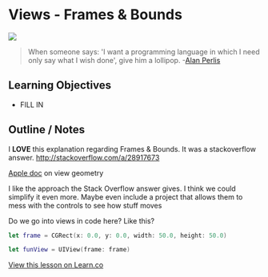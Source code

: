 # Views - Frames & Bounds

![](http://i.imgur.com/0gf2IgJ.jpg)  

> When someone says: 'I want a programming language in which I need only say what I wish done', give him a lollipop. -[Alan Perlis](https://en.wikipedia.org/wiki/Alan_Perlis)
 
## Learning Objectives

* FILL IN

## Outline / Notes

I **LOVE** this explanation regarding Frames & Bounds. It was a stackoverflow answer. 
http://stackoverflow.com/a/28917673

[Apple doc](https://developer.apple.com/library/mac/documentation/Cocoa/Conceptual/CocoaViewsGuide/Coordinates/Coordinates.html) on view geometry

I like the approach the Stack Overflow answer gives. I think we could simplify it even more. Maybe even include a project that allows them to mess with the controls to see how stuff moves

Do we go into views in code here? Like this?

```swift
let frame = CGRect(x: 0.0, y: 0.0, width: 50.0, height: 50.0)

let funView = UIView(frame: frame)
```

<a href='https://learn.co/lessons/ViewsNframes' data-visibility='hidden'>View this lesson on Learn.co</a>
